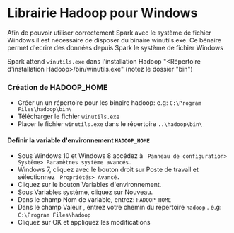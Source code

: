 # Librairie Hadoop pour Windows

Afin de pouvoir utiliser correctement Spark avec le système de fichier Windows il est nécessaire de disposer du binaire winutils.exe.
Ce bénaire permet d'ecrire des données depuis Spark le système de fichier Windows

Spark attend ```winutils.exe``` dans l'installation Hadoop "<Répertoire d'installation Hadoop>/bin/winutils.exe" (notez le dossier "bin")

### Création de HADOOP_HOME

- Créer un un répertoire pour les binaire hadoop: e.g: ```C:\Program Files\hadoop\bin\```
- Télécharger le fichier ```winutils.exe```
- Placer le fichier ```winutils.exe``` dans le répertoire ```..\hadoop\bin\```


#### Definir la variable d'environnement ```HADOOP_HOME```

- Sous Windows 10 et Windows 8 accédez à ``` Panneau de configuration> Système> Paramètres système avancés.```
- Windows 7, cliquez avec le bouton droit sur Poste de travail et sélectionnez ``` Propriétés> Avancé.```
- Cliquez sur le bouton Variables d'environnement.
- Sous Variables système, cliquez sur Nouveau.
- Dans le champ Nom de variable, entrez: ```HADOOP_HOME ```
- Dans le champ Valeur , entrez votre chemin du répertoire ```hadoop``` . e.g: ```C:\Program Files\hadoop```
- Cliquez sur OK et appliquez les modifications 


